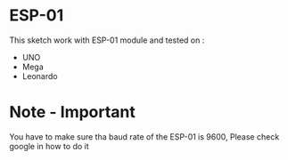 # ESP-01
This sketch work with ESP-01 module and tested on :
- UNO
- Mega
- Leonardo

# Note - Important
You have to make sure tha baud rate of the ESP-01 is 9600, Please check google in how to do it

